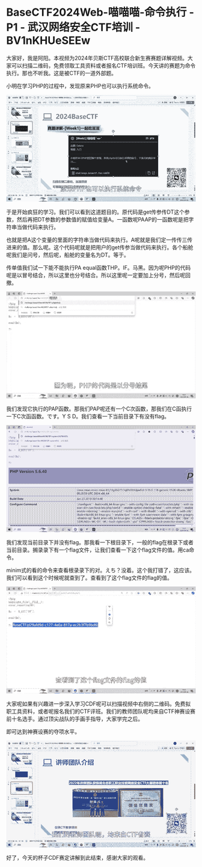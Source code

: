 # BaseCTF2024Web-喵喵喵-命令执行 - P1 - 武汉网络安全CTF培训 - BV1nKHUeSEEw

大家好，我是阿阳。本视频为2024年贝斯CTF高校联合新生赛赛题详解视频。大家可以扫描二维码，免费领取工具资料或者报名CTF培训班。今天讲的赛题为命令执行。那也不听我。这是被CTF的一道外部题。

小明在学习PHP的过程中，发现原来PHP也可以执行系统命令。

![](img/7fa849b9162b22039bf250939ccc867d_1.png)

于是开始疯狂的学习。我们可以看到这道题目的。原代码是get传参传DT这个参数，然后再把DT参数的参数值的赋值给变量A。一函数呢PAAP的一函数呢是把字符串当做代码来执行。

也就是把A这个变量的里面的字符串当做代码来执行。A呢就是我们定一传传三传进来的值。那么呢。这个代码呢就是把用户的get传参当做代码来执行。各个船舱呢我们是问号，然后呢，船舱的变量名为DT。等于。

传单值我们试一下能不能执行PA equal函数THP。IF。马黑。因为呢PHP的代码呢是以冒号结合，所以这里也分号结合。所以这里呢一定要加上分号，然后呢回撤。



![](img/7fa849b9162b22039bf250939ccc867d_3.png)

我们发现它执行的PAP函数。那我们PAP呢还有一个C次函数，那我们在C函执行一下C次函函数。です。Y S D。我们查看一下当前目录下有没有flag。



![](img/7fa849b9162b22039bf250939ccc867d_5.png)

我们发现当前目录下并没有flag。那我看一下根目录下，一般的flag在根录下或者当前目录。搁录录下有一个flag文件，让我们查看一下这个flag文件的值。用ca命令。

minim式的看的命令来查看根录录下的对。えち？没着。这个我打错了，这应该。我们可以看到这个时候呢就查到了。查看到了这个flag文件的flag的值。



![](img/7fa849b9162b22039bf250939ccc867d_7.png)

大家呢如果有兴趣进一步深入学习CDF呢可以扫描视频中右侧的二维码。免费拟职工具资料，或者呢报名我们的CTF评班。我们的教师团队呢均来自CTF神赛设赛前十名选手。通过顶尖战队的手画手指导，大家学完之后。

即可达到神赛设赛的夺项水平。

![](img/7fa849b9162b22039bf250939ccc867d_9.png)

好了，今天的杯子CDF赛定讲解到此结束，感谢大家的观看。